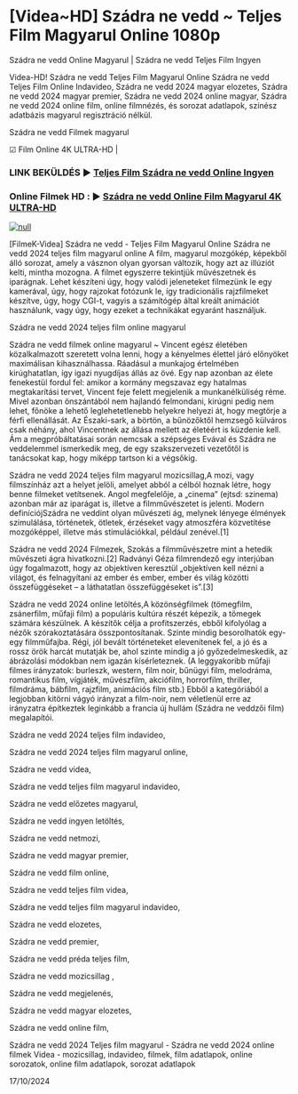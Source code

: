 # [Videa~HD] Szádra ne vedd ~ Teljes Film Magyarul Online 1080p

Szádra ne vedd Online Magyarul | Szádra ne vedd Teljes Film Ingyen

Videa-HD! Szádra ne vedd Teljes Film Magyarul Online Szádra ne vedd Teljes Film Online Indavideo, Szádra ne vedd 2024 magyar elozetes, Szádra ne vedd 2024 magyar premier, Szádra ne vedd 2024 online magyar, Szádra ne vedd 2024 online film, online filmnézés, és sorozat adatlapok, színész adatbázis magyarul regisztráció nélkül.

Szádra ne vedd Filmek magyarul

☑ Film Online 4K ULTRA-HD |

### LINK BEKÜLDÉS ▶️ [Teljes Film Szádra ne vedd Online Ingyen](https://t.co/C2Uhg1KfG1)

### Online Filmek HD : ▶️ [Szádra ne vedd Online Film Magyarul 4K ULTRA-HD](https://t.co/C2Uhg1KfG1)

[![null](https://static.wixstatic.com/media/855a25_043b5abeb4ae4d35ac003198e7fe56ed~mv2.gif)](https://t.co/C2Uhg1KfG1)

[FilmeK-Videa] Szádra ne vedd - Teljes Film Magyarul Online Szádra ne vedd 2024 teljes film magyarul online A film, magyarul mozgókép, képekből álló sorozat, amely a vásznon olyan gyorsan változik, hogy azt az illúziót kelti, mintha mozogna. A filmet egyszerre tekintjük művészetnek és iparágnak. Lehet készíteni úgy, hogy valódi jeleneteket filmezünk le egy kamerával, úgy, hogy rajzokat fotózunk le, így tradicionális rajzfilmeket készítve, úgy, hogy CGI-t, vagyis a számítógép által kreált animációt használunk, vagy úgy, hogy ezeket a technikákat egyaránt használjuk.

Szádra ne vedd 2024 teljes film online magyarul

Szádra ne vedd filmek online magyarul ~ Vincent egész életében közalkalmazott szeretett volna lenni, hogy a kényelmes élettel járó előnyöket maximálisan kihasználhassa. Ráadásul a munkajog értelmében kirúghatatlan, így igazi nyugdíjas állás az övé. Egy nap azonban az élete fenekestül fordul fel: amikor a kormány megszavaz egy hatalmas megtakarítási tervet, Vincent feje felett megjelenik a munkanélküliség réme. Mivel azonban önszántából nem hajlandó felmondani, kirúgni pedig nem lehet, főnöke a lehető leglehetetlenebb helyekre helyezi át, hogy megtörje a férfi ellenállását. Az Északi-sark, a börtön, a bűnözőktől hemzsegő külváros csak néhány, ahol Vincentnek az állása mellett az életéért is küzdenie kell. Ám a megpróbáltatásai során nemcsak a szépséges Evával és Szádra ne veddelemmel ismerkedik meg, de egy szakszervezeti vezetőtől is tanácsokat kap, hogy miképp tartson ki a végsőkig.

Szádra ne vedd 2024 teljes film magyarul mozicsillag,A mozi, vagy filmszínház azt a helyet jelöli, amelyet abból a célból hoznak létre, hogy benne filmeket vetítsenek. Angol megfelelője, a „cinema” (ejtsd: szinema) azonban már az iparágat is, illetve a filmművészetet is jelenti. Modern definíciójSzádra ne veddint olyan művészeti ág, melynek lényege élmények szimulálása, történetek, ötletek, érzéseket vagy atmoszféra közvetítése mozgóképpel, illetve más stimulációkkal, például zenével.[1]

Szádra ne vedd 2024 Filmezek, Szokás a filmművészetre mint a hetedik művészeti ágra hivatkozni.[2] Radványi Géza filmrendező egy interjúban úgy fogalmazott, hogy az objektíven keresztül „objektíven kell nézni a világot, és felnagyítani az ember és ember, ember és világ közötti összefüggéseket – a láthatatlan összefüggéseket is”.[3]

Szádra ne vedd 2024 online letöltés,A közönségfilmek (tömegfilm, zsánerfilm, műfaji film) a populáris kultúra részét képezik, a tömegek számára készülnek. A készítők célja a profitszerzés, ebből kifolyólag a nézők szórakoztatására összpontosítanak. Szinte mindig besorolhatók egy-egy filmműfajba. Régi, jól bevált történeteket elevenítenek fel, a jó és a rossz örök harcát mutatják be, ahol szinte mindig a jó győzedelmeskedik, az ábrázolási módokban nem igazán kísérleteznek. (A leggyakoribb műfaji filmes irányzatok: burleszk, western, film noir, bűnügyi film, melodráma, romantikus film, vígjáték, művészfilm, akciófilm, horrorfilm, thriller, filmdráma, bábfilm, rajzfilm, animációs film stb.) Ebből a kategóriából a legjobban kitörni vágyó irányzat a film-noir, nem véletlenül erre az irányzatra építkeztek leginkább a francia új hullám (Szádra ne veddzői film) megalapítói.

Szádra ne vedd 2024 teljes film indavideo,

Szádra ne vedd 2024 teljes film magyarul online,

Szádra ne vedd videa,

Szádra ne vedd teljes film magyarul indavideo,

Szádra ne vedd előzetes magyarul,

Szádra ne vedd ingyen letöltés,

Szádra ne vedd netmozi,

Szádra ne vedd magyar premier,

Szádra ne vedd film online,

Szádra ne vedd teljes film videa,

Szádra ne vedd teljes film magyarul indavideo,

Szádra ne vedd elozetes,

Szádra ne vedd premier,

Szádra ne vedd préda teljes film,

Szádra ne vedd mozicsillag ,

Szádra ne vedd megjelenés,

Szádra ne vedd magyar elozetes,

Szádra ne vedd online film,

Szádra ne vedd 2024 Teljes film magyarul - Szádra ne vedd 2024 online filmek Videa - mozicsillag, indavideo, filmek, film adatlapok, online sorozatok, online film adatlapok, sorozat adatlapok

17/10/2024
